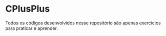 # CPlusPlus

Todos os códigos desenvolvidos nesse repositório são apenas exercicios para praticar e aprender.
